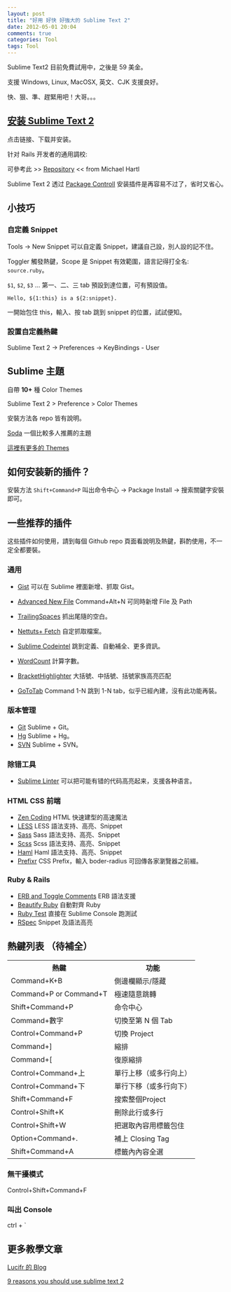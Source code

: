 ```yaml
---
layout: post
title: "好用 好快 好強大的 Sublime Text 2"
date: 2012-05-01 20:04
comments: true
categories: Tool
tags: Tool
---
```


Sublime Text2 目前免費試用中，之後是 59 美金。

支援 Windows, Linux, MacOSX, 英文、CJK 支援良好。

快、狠、準、趕緊用吧！大哥。。。

<!-- More -->

## [安装 Sublime Text 2](http://www.sublimetext.com/dev)

点击链接、下载并安装。

针对 Rails 开发者的通用調校:

可參考此 >> [Repository][rails-setup] << from Michael Hartl

Sublime Text 2 透过 [Package Controll][pc] 安装插件是再容易不过了，省时又省心。

## 小技巧

### 自定義 Snippet

Tools -> New Snippet 可以自定義 Snippet，建議自己設，別人設的記不住。

Toggler 觸發熱鍵，Scope 是 Snippet 有效範圍，語言記得打全名: `source.ruby`。

`$1`, `$2`, `$3` ... 第一、二、三 tab 預設到達位置，可有預設值。

`Hello, ${1:this} is a ${2:snippet}.`

一開始包住 this，輸入、按 tab 跳到 snippet 的位置，試試便知。

### 設置自定義熱鍵

Sublime Text 2 → Preferences → KeyBindings - User

## Sublime 主題

自帶 **10+** 種 Color Themes

Sublime Text 2 > Preference > Color Themes

安裝方法各 repo 皆有說明。

[Soda][soda] 一個比較多人推薦的主題

[這裡有更多的 Themes](http://wiki.macromates.com/Themes/UserSubmittedThemes)

## 如何安装新的插件？

安裝方法 `Shift+Command+P` 叫出命令中心 -> Package Install -> 搜索關鍵字安裝即可。

## 一些推荐的插件

这些插件如何使用，請到每個 Github repo 頁面看說明及熱鍵，斟酌使用，不一定全都要裝。

### 通用

* [Gist][gst] 可以在 Sublime 裡面新增、抓取 Gist。

* [Advanced New File][anf] Command+Alt+N 可同時新增 File 及 Path
* [TrailingSpaces][ts] 抓出尾隨的空白。
* [Nettuts+ Fetch][nf] 自定抓取檔案。
* [Sublime Codeintel][scl] 跳到定義、自動補全、更多資訊。
* [WordCount][wc] 計算字數。
* [BracketHighlighter][bhl] 大括號、中括號、括號家族高亮匹配
* [GoToTab][goto] Command 1-N 跳到 1-N tab，似乎已經內建，沒有此功能再裝。

### 版本管理

* [Git][gt] Sublime + Git。
* [Hg][hg] Sublime + Hg。
* [SVN][svn] Sublime + SVN。

### 除错工具

* [Sublime Linter][slint] 可以把可能有错的代码高亮起来，支援各种语言。

### HTML CSS 前端

* [Zen Coding][zc] HTML 快速建型的高速魔法
* [LESS][less] LESS 語法支持、高亮、Snippet
* [Sass][sass] Sass 語法支持、高亮、Snippet
* [Scss][scss] Scss 語法支持、高亮、Snippet
* [Haml][haml] Haml 語法支持、高亮、Snippet
* [Prefixr][pfx] CSS Prefix，輸入 boder-radius 可回傳各家瀏覽器之前綴。

### Ruby & Rails

* [ERB and Toggle Comments][etc] ERB 語法支援
* [Beautify Ruby][BR] 自動對齊 Ruby
* [Ruby Test][RT] 直接在 Sublime Console 跑測試
* [RSpec][rspec] Snippet 及語法高亮



## 熱鍵列表 （待補全）

<table>
<tr>
<th>熱鍵</th>
<th>功能</th>
<tr>
<td>Command+K+B</td>
<td>側邊欄顯示/隱藏</td>
</tr>
</tr>
<td>Command+P or Command+T</td>
<td>極速隨意跳轉</td>
</tr>
<tr>
<td>Shift+Command+P</td>
<td>命令中心</td>
</tr>
<tr>
<td>Command+數字</td>
<td>切換至第 N 個 Tab</td>
</tr>
<tr>
<td>Control+Command+P</td>
<td>切換 Project</td>
</tr>
<tr>
<td>Command+]</td>
<td>縮排</td>
</tr>
<tr>
<td>Command+[</td>
<td>復原縮排</td>
</tr>
<tr>
<td>Control+Command+上</td>
<td>單行上移（或多行向上）</td>
</tr>
<tr>
<td>Control+Command+下</td>
<td>單行下移（或多行向下）</td>
</tr>
<tr>
<td>Shift+Command+F</td>
<td>搜索整個Project</td>
</tr>
<tr>
<td>Control+Shift+K</td>
<td>刪除此行或多行</td>
</tr>
<tr>
<td>Control+Shift+W</td>
<td>把選取內容用標籤包住</td>
</tr>
<tr>
<td>Option+Command+.</td>
<td>補上 Closing Tag</td>
</tr>
<tr>
<td>Shift+Command+A</td>
<td>標籤內內容全選</td>
</tr>
</table>



### 無干擾模式

Control+Shift+Command+F

### 叫出 Console

ctrl + `

## 更多教學文章

[Lucifr 的 Blog](https://www.google.com/search?q=site%3Alucifr.com&q=Sublime)

[9 reasons you should use sublime text 2](http://1p1e1.tumblr.com/post/14262857223/9-reasons-you-must-install-sublime-text-2-code-like-a)

[slint]:https://github.com/Kronuz/SublimeLinter
[bhl]:https://github.com/facelessuser/BracketHighlighter
[zc]: https://bitbucket.org/sublimator/sublime-2-zencoding
[BR]: https://github.com/CraigWilliams/BeautifyRuby
[RT]: https://github.com/maltize/sublime-text-2-ruby-tests
[rspec]: https://github.com/rspec/rspec-tmbundle
[less]:https://github.com/danro/LESS-sublime
[scss]: http://sass-lang.com/
[sass]: https://github.com/nathos/sass-textmate-bundle
[haml]: https://github.com/handcrafted/handcrafted-haml-textmate-bundle
[nf]:http://net.tutsplus.com/articles/news/introducing-nettuts-fetch/
[anf]:https://github.com/xobb1t/Sublime-AdvancedNewFile
[goto]: https://github.com/SublimeText/GotoTab
[wc]: https://github.com/SublimeText/WordCount
[ts]: https://github.com/SublimeText/TrailingSpaces
[gst]: https://github.com/condemil/Gist
[etc]: https://github.com/eddorre/SublimeERB
[gt]: https://github.com/kemayo/sublime-text-2-git/
[hg]: https://github.com/SublimeText/SublimeHg
[svn]:http://wbond.net/sublime_packages/svn
[rails-setup]: https://github.com/mhartl/rails_tutorial_sublime_text
[pc]:http://wbond.net/sublime_packages/package_control
[scl]:https://github.com/Kronuz/SublimeCodeIntel
[soda]:https://github.com/buymeasoda/soda-theme/
[pfx]: http://prefixr.com/
